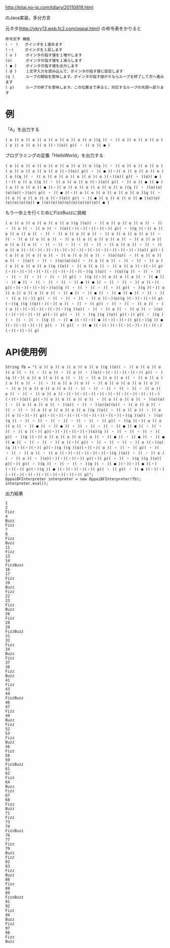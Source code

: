 http://kitaj.no-ip.com/tdiary/20110819.html

のJava実装。多分方言

元ネタ(http://ykry13.web.fc2.com/oppai.html) の命令表をかりると

    命令文字 機能
    ( ・ )   ポインタを１進めます
    (・)     ポインタを１戻します
    ( o )    ポインタの指す値を１増やします
    (o)      ポインタの指す値を１減らします
    ( ● )    ポインタの指す値を出力します
    ( @ )    １文字入力を読み込んで、ポインタの指す値に設定します
    (q )     ループの開始を意味します。ポインタの指す値が０ならループを終了して次へ進みます
    ( p)     ループの終了を意味します。この位置まで来ると、対応するループの先頭へ戻ります


# 例
「A」を出力する

    ( o )( o )( o )( o )( o )( o )( o )( o )(q )( ・ )( o )( o )( o )( o )( o )( o )( o )( o )(・)(o)( p)( ・ )( o )( ● )

プログラミングの定番「HelloWorld」を出力する

    ( o )( o )( o )( o )( o )( o )( o )( o )(q )( ・ )( o )( o )( o )( o )( o )( o )( o )( o )( o )(・)(o)( p)( ・ )( ● )(・)( o )( o )( o )( o )( o )(q )( ・ )( o )( o )( o )( o )( o )( o )(・)(o)( p)( ・ )(o)( ● )(・)( o )( o )(q )( ・ )( o )( o )( o )(・)(o)( p)( ・ )( o )( ● )( ● )( o )( o )( o )( ● )(・)( o )( o )( o )( o )( o )( o )(q )( ・ )(o)(o)(o)(o)(・)(o)( p)( ・ )( ● )(・)( o )( o )( o )( o )( o )( o )(q )( ・ )( o )( o )( o )( o )(・)(o)( p)( ・ )( ● )( o )( o )( o )( ● )(o)(o)(o)(o)(o)(o)( ● )(o)(o)(o)(o)(o)(o)(o)(o)( ● )

もう一歩上を行くためにFizzBuzzに挑戦

    ( o )( o )( o )( o )( o )( o )(q )(o)( ・ )( o )( o )( o )( o )( ・ )( ・ )( o )( ・ )( o )( ・ )(o)(・)(・)(・)(・)(・)( p)( ・ )(q )(・)( o )( o )( o )( o )( ・ )( ・ )( o )( o )( o )( ・ )( o )( o )( o )( o )( ・ )( ・ )( o )( o )( o )( ・ )( o )( o )( o )( o )( o )( ・ )( o )( o )( o )( o )( o )( ・ )( ・ )( ・ )( ・ )( ・ )( ・ )( o )( o )( ・ )( ・ )( o )( o )(・)(・)(・)(・)(・)(・)(・)(・)(・)(・)(・)(・)(・)(・)(o)( p)(・)( o )( o )( o )( o )( ・ )( o )( o )( o )( ・ )(o)(o)( ・ )( o )( o )( o )( ・ )(o)( ・ )( ・ )(o)(o)(o)( ・ )( o )( o )( ・ )( ・ )( ・ )( o )( o )( o )( o )( o )(q )(o)( ・ )( o )( o )( ・ )( o )( o )(・)(・)( p)(・)(・)(・)(・)(・)(・)(・)(・)(・)(・)(q )(o)( ・ )(o)(q )( ・ )( ・ )( ・ )( ・ )( ・ )( ・ )( ・ )( p)( ・ )(q )(・)( o )( o )( o )( ・ )( ● )( ・ )( ● )( ・ )( ・ )( ・ )( ・ )( ● )( ● )( ・ )( ・ )( ・ )( o )(・)( p)(・)(・)(・)(・)(・)(o)(q )( ・ )( ・ )( ・ )( ・ )( p)( ・ )(q )(・)( o )( o )( o )( o )( o )( ・ )( ● )( ・ )( ● )( ・ )( ● )( ● )( ・ )( ・ )( ・ )( o )(・)( p)( ・ )( ・ )( ・ )( ・ )( o )(・)(o)(q )(・)(・)(・)( p)(・)(q )(q )(o)(・)(・)( o )( ・ )( ・ )( p)( ・ )( ・ )( ・ )( o )( ・ )( o )(・)(・)(・)(・)(・)(・)(q )(o)( ・ )( ・ )( o )( ・ )( o )( ・ )(o)(・)(・)(・)(・)( p)(・)( p)( ・ )( ・ )(q )(q )(o)( p)(・)( p)( ・ )(q )( ・ )( ・ )( ・ )(q )( ・ )( ● )(・)(・)( ● )(・)(・)(・)( p)(・)(q )( ● )(・)(・)(・)(・)( p)( ・ )( p)( ・ )( ● )(・)(・)(・)(・)(・)(・)(・)(・)(・)(・)(・)( p)

    
# API使用例

    String fb = "( o )( o )( o )( o )( o )( o )(q )(o)( ・ )( o )( o )( o )( o )( ・ )( ・ )( o )( ・ )( o )( ・ )(o)(・)(・)(・)(・)(・)( p)( ・ )(q )(・)( o )( o )( o )( o )( ・ )( ・ )( o )( o )( o )( ・ )( o )( o )( o )( o )( ・ )( ・ )( o )( o )( o )( ・ )( o )( o )( o )( o )( o )( ・ )( o )( o )( o )( o )( o )( ・ )( ・ )( ・ )( ・ )( ・ )( ・ )( o )( o )( ・ )( ・ )( o )( o )(・)(・)(・)(・)(・)(・)(・)(・)(・)(・)(・)(・)(・)(・)(o)( p)(・)( o )( o )( o )( o )( ・ )( o )( o )( o )( ・ )(o)(o)( ・ )( o )( o )( o )( ・ )(o)( ・ )( ・ )(o)(o)(o)( ・ )( o )( o )( ・ )( ・ )( ・ )( o )( o )( o )( o )( o )(q )(o)( ・ )( o )( o )( ・ )( o )( o )(・)(・)( p)(・)(・)(・)(・)(・)(・)(・)(・)(・)(・)(q )(o)( ・ )(o)(q )( ・ )( ・ )( ・ )( ・ )( ・ )( ・ )( ・ )( p)( ・ )(q )(・)( o )( o )( o )( ・ )( ● )( ・ )( ● )( ・ )( ・ )( ・ )( ・ )( ● )( ● )( ・ )( ・ )( ・ )( o )(・)( p)(・)(・)(・)(・)(・)(o)(q )( ・ )( ・ )( ・ )( ・ )( p)( ・ )(q )(・)( o )( o )( o )( o )( o )( ・ )( ● )( ・ )( ● )( ・ )( ● )( ● )( ・ )( ・ )( ・ )( o )(・)( p)( ・ )( ・ )( ・ )( ・ )( o )(・)(o)(q )(・)(・)(・)( p)(・)(q )(q )(o)(・)(・)( o )( ・ )( ・ )( p)( ・ )( ・ )( ・ )( o )( ・ )( o )(・)(・)(・)(・)(・)(・)(q )(o)( ・ )( ・ )( o )( ・ )( o )( ・ )(o)(・)(・)(・)(・)( p)(・)( p)( ・ )( ・ )(q )(q )(o)( p)(・)( p)( ・ )(q )( ・ )( ・ )( ・ )(q )( ・ )( ● )(・)(・)( ● )(・)(・)(・)( p)(・)(q )( ● )(・)(・)(・)(・)( p)( ・ )( p)( ・ )( ● )(・)(・)(・)(・)(・)(・)(・)(・)(・)(・)(・)( p)";
    OppaiBFInterpreter interpreter = new OppaiBFInterpreter(fb);
    interpreter.eval();

出力結果

    1
    2
    Fizz
    4
    Buzz
    Fizz
    7
    8
    Fizz
    Buzz
    11
    Fizz
    13
    14
    FizzBuzz
    16
    17
    Fizz
    19
    Buzz
    Fizz
    22
    23
    Fizz
    Buzz
    26
    Fizz
    28
    29
    FizzBuzz
    31
    32
    Fizz
    34
    Buzz
    Fizz
    37
    38
    Fizz
    Buzz
    41
    Fizz
    43
    44
    FizzBuzz
    46
    47
    Fizz
    49
    Buzz
    Fizz
    52
    53
    Fizz
    Buzz
    56
    Fizz
    58
    59
    FizzBuzz
    61
    62
    Fizz
    64
    Buzz
    Fizz
    67
    68
    Fizz
    Buzz
    71
    Fizz
    73
    74
    FizzBuzz
    76
    77
    Fizz
    79
    Buzz
    Fizz
    82
    83
    Fizz
    Buzz
    86
    Fizz
    88
    89
    FizzBuzz
    91
    92
    Fizz
    94
    Buzz
    Fizz
    97
    98
    Fizz
    Buzz
